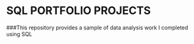# SQL PORTFOLIO PROJECTS

###This repository provides a sample of data analysis work I completed using SQL
